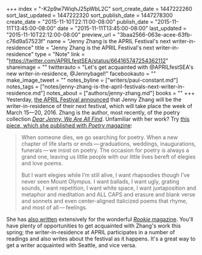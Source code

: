 +++
index = "-K2p9w7WiqhJ25pWbL2C"
sort_create_date = 1447222260
sort_last_updated = 1447222320
sort_publish_date = 1447278300
create_date = "2015-11-10T22:11:00-08:00"
publish_date = "2015-11-11T13:45:00-08:00"
date = "2015-11-11T13:45:00-08:00"
last_updated = "2015-11-10T22:12:00-08:00"
preview_url = "3baa2566-063e-acee-63fb-c76d9a57523f"
name = "Jenny Zhang is the APRIL Festival's next writer-in-residence"
title = "Jenny Zhang is the APRIL Festival's next writer-in-residence"
type = "Note"
link = "https://twitter.com/APRILfestSEA/status/664165747254362112"
shareimage = ""
twitterauto = "Let's get acquainted with @APRILfestSEA's new writer-in-residence, @Jennybagel!"
facebookauto = ""
make_image_tweet = ""
notes_byline = ["writers/paul-constant.md"]
notes_tags = ["notes/jenny-zhang-is-the-april-festivals-next-writer-in-residence.md"]
notes_about = ["authors/jenny-zhang.md"]
books = ""
+++
Yesterday, [the APRIL Festival announced](https://twitter.com/APRILfestSEA/status/664165747254362112) that Jenny Zhang will be the writer-in-residence of their next festival, which will take place the week of March 15—20, 2016. Zhang is the author, most recently, of the poetry collection [*Dear Jenny, We Are All Find*](http://www.octopusbooks.net/books/dear-jenny-we-are-all-find). Unfamiliar with her work? Try [this piece, which she published with *Poetry* magazine](http://www.poetryfoundation.org/poetrymagazine/article/250614):

<blockquote><p>When someone dies, we go searching for poetry. When a new chapter of life starts or ends — graduations, weddings, inaugurations, funerals — we insist on poetry. The occasion for poetry is always a grand one, leaving us little people with our little lives bereft of elegies and love poems.</p>

<p>But I want elegies while I’m still alive, I want rhapsodies though I’ve never seen Mount Olympus. I want ballads, I want ugly, grating sounds, I want repetition, I want white space, I want juxtaposition and metaphor and meditation and ALL CAPS and erasure and blank verse and sonnets and even center-aligned italicized poems that rhyme, and most of all — feelings.</p></blockquote>

She has [also written](http://www.rookiemag.com/2015/04/far-away-from-me/) extensively for the wonderful [*Rookie* magazine](http://www.rookiemag.com/2012/10/literally-the-best-thing-ever-m-i-a/). You'll have plenty of opportunities to get acquainted with Zhang's work this spring; the writer-in-residence at APRIL participates in a number of readings and also writes about the festival as it happens. It's a great way to get a writer acquainted with Seattle, and vice versa.
